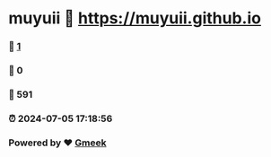 # muyuii :link: https://muyuii.github.io 
### :page_facing_up: [1](https://muyuii.github.io/tag.html) 
### :speech_balloon: 0 
### :hibiscus: 591 
### :alarm_clock: 2024-07-05 17:18:56 
### Powered by :heart: [Gmeek](https://github.com/Meekdai/Gmeek)
